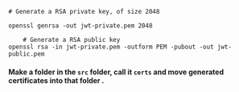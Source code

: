 ```shell
# Generate a RSA private key, of size 2048 

openssl genrsa -out jwt-private.pem 2048

```

```shell
    # Generate a RSA public key
openssl rsa -in jwt-private.pem -outform PEM -pubout -out jwt-public.pem 
```

#### Make a folder in the `src` folder, call it `certs` and move generated certificates into that folder .


